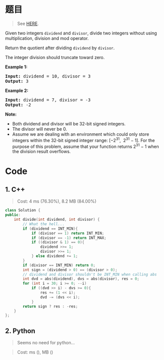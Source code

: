 # 题目

> See [HERE](https://leetcode.com/problems/divide-two-integers/).

<div><p>Given two integers <code>dividend</code> and <code>divisor</code>, divide two integers without using multiplication, division and mod operator.</p>

<p>Return the quotient after dividing <code>dividend</code> by <code>divisor</code>.</p>

<p>The integer division should truncate toward zero.</p>

<p><strong>Example 1:</strong></p>

<pre><strong>Input:</strong> dividend = 10, divisor = 3
<strong>Output:</strong> 3</pre>

<p><strong>Example 2:</strong></p>

<pre><strong>Input:</strong> dividend = 7, divisor = -3
<strong>Output:</strong> -2</pre>

<p><strong>Note:</strong></p>

<ul>
	<li>Both dividend and divisor&nbsp;will be&nbsp;32-bit&nbsp;signed integers.</li>
	<li>The divisor will never be 0.</li>
	<li>Assume we are dealing with an environment which could only store integers within the 32-bit signed integer range: [−2<sup>31</sup>, &nbsp;2<sup>31</sup> − 1]. For the purpose of this problem, assume that your function returns 2<sup>31</sup> − 1 when the division result&nbsp;overflows.</li>
</ul>
</div>

# Code

## 1. C++

> Cost: 4 ms (76.30%), 8.2 MB (84.00%)

```cpp
class Solution {
public:
    int divide(int dividend, int divisor) {
        // What the hell...
        if (dividend == INT_MIN){
            if (divisor == 1) return INT_MIN;
            if (divisor == -1) return INT_MAX;
            if ((divisor & 1) == 0){
                dividend >>= 1;
                divisor >>= 1;
            } else dividend += 1;
        }
        if (divisor == INT_MIN) return 0;
        int sign = (dividend > 0) == (divisor > 0);
        // dividend and divisor shouldn't be INT_MIN when calling abs
        int dvd = abs(dividend), dvs = abs(divisor), res = 0;
        for (int i = 30; i >= 0; --i)
            if ((dvd >> i) - dvs >= 0){
                res += (1 << i);
                dvd -= (dvs << i);
            }
        return sign ? res : -res;
    }
};
```

## 2. Python

> Seems no need for python...

> Cost: ms (), MB ()

```python

```
